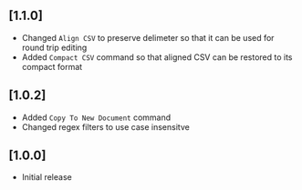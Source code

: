 ## [1.1.0]
- Changed `Align CSV` to preserve delimeter so that it can be used for round trip editing
- Added `Compact CSV` command so that aligned CSV can be restored to its compact format
## [1.0.2]
- Added `Copy To New Document` command
- Changed regex filters to use case insensitve
## [1.0.0]
- Initial release  







